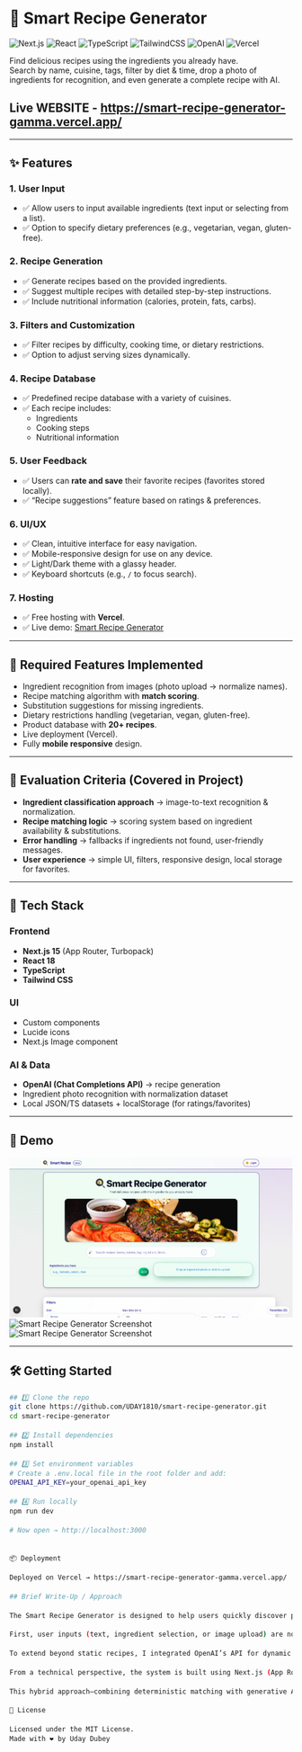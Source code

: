 # 🍳 Smart Recipe Generator

![Next.js](https://img.shields.io/badge/Next.js-15-black?style=for-the-badge&logo=next.js)
![React](https://img.shields.io/badge/React-18-61DAFB?style=for-the-badge&logo=react&logoColor=white)
![TypeScript](https://img.shields.io/badge/TypeScript-5-3178C6?style=for-the-badge&logo=typescript&logoColor=white)
![TailwindCSS](https://img.shields.io/badge/TailwindCSS-3-38B2AC?style=for-the-badge&logo=tailwind-css&logoColor=white)
![OpenAI](https://img.shields.io/badge/OpenAI-API-412991?style=for-the-badge&logo=openai&logoColor=white)
![Vercel](https://img.shields.io/badge/Vercel-Deployed-black?style=for-the-badge&logo=vercel&logoColor=white)

Find delicious recipes using the ingredients you already have.  
Search by name, cuisine, tags, filter by diet & time, drop a photo of ingredients for recognition, and even generate a complete recipe with AI.

## Live WEBSITE - https://smart-recipe-generator-gamma.vercel.app/

---

## ✨ Features

### 1. User Input
- ✅ Allow users to input available ingredients (text input or selecting from a list).
- ✅ Option to specify dietary preferences (e.g., vegetarian, vegan, gluten-free).

### 2. Recipe Generation
- ✅ Generate recipes based on the provided ingredients.
- ✅ Suggest multiple recipes with detailed step-by-step instructions.
- ✅ Include nutritional information (calories, protein, fats, carbs).

### 3. Filters and Customization
- ✅ Filter recipes by difficulty, cooking time, or dietary restrictions.
- ✅ Option to adjust serving sizes dynamically.

### 4. Recipe Database
- ✅ Predefined recipe database with a variety of cuisines.
- ✅ Each recipe includes:
  - Ingredients  
  - Cooking steps  
  - Nutritional information  

### 5. User Feedback
- ✅ Users can **rate and save** their favorite recipes (favorites stored locally).
- ✅ “Recipe suggestions” feature based on ratings & preferences.

### 6. UI/UX
- ✅ Clean, intuitive interface for easy navigation.
- ✅ Mobile-responsive design for use on any device.
- ✅ Light/Dark theme with a glassy header.
- ✅ Keyboard shortcuts (e.g., `/` to focus search).

### 7. Hosting
- ✅ Free hosting with **Vercel**.  
- ✅ Live demo: [Smart Recipe Generator](https://smart-recipe-generator-3qli.vercel.app/)

---

## 🔑 Required Features Implemented
- Ingredient recognition from images (photo upload → normalize names).
- Recipe matching algorithm with **match scoring**.
- Substitution suggestions for missing ingredients.
- Dietary restrictions handling (vegetarian, vegan, gluten-free).
- Product database with **20+ recipes**.
- Live deployment (Vercel).
- Fully **mobile responsive** design.

---

## 🧮 Evaluation Criteria (Covered in Project)
- **Ingredient classification approach** → image-to-text recognition & normalization.  
- **Recipe matching logic** → scoring system based on ingredient availability & substitutions.  
- **Error handling** → fallbacks if ingredients not found, user-friendly messages.  
- **User experience** → simple UI, filters, responsive design, local storage for favorites.  

---

## 🚀 Tech Stack

### Frontend
- **Next.js 15** (App Router, Turbopack)
- **React 18**
- **TypeScript**
- **Tailwind CSS**

### UI
- Custom components
- Lucide icons
- Next.js Image component

### AI & Data
- **OpenAI (Chat Completions API)** → recipe generation
- Ingredient photo recognition with normalization dataset
- Local JSON/TS datasets + localStorage (for ratings/favorites)

---

## 📸 Demo
![Smart Recipe Generator Screenshot](./public/demo.png)
![Smart Recipe Generator Screenshot](./public/demo1.png)
![Smart Recipe Generator Screenshot](./public/demo2.png)

---

## 🛠 Getting Started

```bash
## 1️⃣ Clone the repo
git clone https://github.com/UDAY1810/smart-recipe-generator.git
cd smart-recipe-generator

## 2️⃣ Install dependencies
npm install

## 3️⃣ Set environment variables
# Create a .env.local file in the root folder and add:
OPENAI_API_KEY=your_openai_api_key

## 4️⃣ Run locally
npm run dev

# Now open → http://localhost:3000


📦 Deployment

Deployed on Vercel → https://smart-recipe-generator-gamma.vercel.app/

## Brief Write-Up / Approach

The Smart Recipe Generator is designed to help users quickly discover personalized recipes using the ingredients they already have. My approach combines a structured recipe database with AI-driven generation for flexibility and accuracy.

First, user inputs (text, ingredient selection, or image upload) are normalized to match against a predefined dataset of diverse recipes across cuisines. A match scoring algorithm evaluates similarity between user inputs and available recipes, factoring in missing items and suggesting substitutions when needed. Filters for dietary preferences (vegetarian, vegan, gluten-free), cooking time, and difficulty further refine results.

To extend beyond static recipes, I integrated OpenAI’s API for dynamic recipe generation, ensuring variety and adaptability even when uncommon ingredient combinations are provided. Favorites and ratings are stored locally to personalize future suggestions.

From a technical perspective, the system is built using Next.js (App Router) with TypeScript, styled with Tailwind CSS, and deployed seamlessly on Vercel. AI integration, efficient error handling, and a responsive UI enhance usability across devices.

This hybrid approach—combining deterministic matching with generative AI—ensures the app delivers practical, accurate, and creative cooking solutions, making it both a reliable tool and a showcase of modern web and AI integration.

📜 License

Licensed under the MIT License.
Made with ❤️ by Uday Dubey